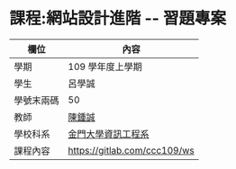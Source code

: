 # 課程:網站設計進階 -- 習題專案

欄位 | 內容
-----|--------
學期 | 109 學年度上學期
學生 |  呂學誠
學號末兩碼 | 50
教師 | [陳鍾誠](https://www.nqu.edu.tw/educsie/index.php?act=blog&code=list&ids=4)
學校科系 | [金門大學資訊工程系](https://www.nqu.edu.tw/educsie/index.php)
課程內容 | https://gitlab.com/ccc109/ws
